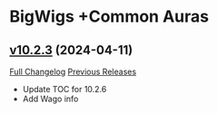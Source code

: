 # BigWigs +Common Auras

## [v10.2.3](https://github.com/BigWigsMods/BigWigs_CommonAuras/tree/v10.2.3) (2024-04-11)
[Full Changelog](https://github.com/BigWigsMods/BigWigs_CommonAuras/compare/v10.2.2...v10.2.3) [Previous Releases](https://github.com/BigWigsMods/BigWigs_CommonAuras/releases)

- Update TOC for 10.2.6  
- Add Wago info  

